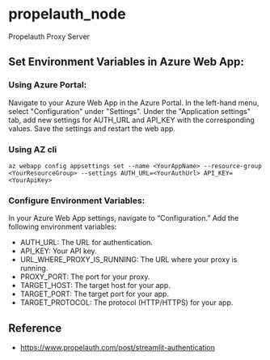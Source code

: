 # propelauth_node
Propelauth Proxy Server


## Set Environment Variables in Azure Web App:

### Using Azure Portal:

Navigate to your Azure Web App in the Azure Portal.
In the left-hand menu, select "Configuration" under "Settings".
Under the "Application settings" tab, add new settings for AUTH_URL and API_KEY with the corresponding values.
Save the settings and restart the web app.

### Using AZ cli
```
az webapp config appsettings set --name <YourAppName> --resource-group <YourResourceGroup> --settings AUTH_URL=<YourAuthUrl> API_KEY=<YourApiKey>
```

### Configure Environment Variables:
In your Azure Web App settings, navigate to “Configuration.”
Add the following environment variables:

- AUTH_URL: The URL for authentication.
- API_KEY: Your API key.
- URL_WHERE_PROXY_IS_RUNNING: The URL where your proxy is running.
- PROXY_PORT: The port for your proxy.
- TARGET_HOST: The target host for your app.
- TARGET_PORT: The target port for your app.
- TARGET_PROTOCOL: The protocol (HTTP/HTTPS) for your app.

## Reference
- https://www.propelauth.com/post/streamlit-authentication
